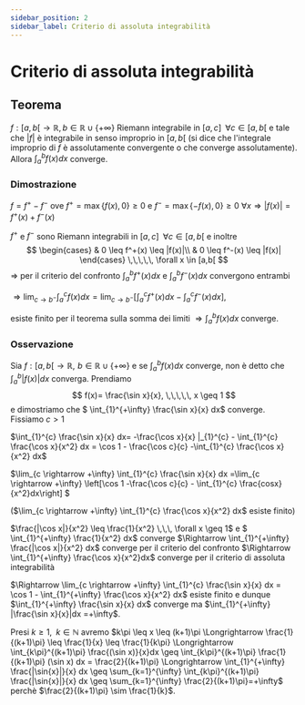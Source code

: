 ```yaml
---
sidebar_position: 2
sidebar_label: Criterio di assoluta integrabilità
---
```


# Criterio di assoluta integrabilità

## Teorema
$f:[a,b[\rightarrow \mathbb{R}, b \in \mathbb{R} \cup \{+\infty\}$ Riemann integrabile in $[a,c] \,\,\, \forall c \in [a,b[$ e tale che $|f|$ è integrabile in senso improprio in $[a,b[$ (si dice che l'integrale improprio di $f$ è assolutamente convergente o che converge assolutamente). Allora $\int_{a}^{b} f(x)dx$ converge.

### Dimostrazione
$f=f^+-f^-$ ove $f^+=\max\{f(x),0\} \geq 0$ e $f^-=\max\{-f(x),0\} \geq 0$ $\forall x \Rightarrow |f(x)|=f^+(x)+f^-(x)$

$f^+$ e $f^-$ sono Riemann integrabili  in  $[a,c]\,\,\, \forall c\in [a,b[$ e inoltre
$$
\begin{cases}
    & 0 \leq f^+(x) \leq |f(x)|\\
    & 0 \leq f^-(x) \leq |f(x)|
\end{cases}
 \,\,\,\,\, \forall x \in [a,b[
$$
$\Rightarrow$ per il criterio del confronto $\int_{a}^{b} f^+(x)dx$ e $\int_{a}^{b} f^-(x)dx$ convergono entrambi 

$\Rightarrow \lim_{c \rightarrow b^-} \int_{a}^{c} f(x)dx = \lim_{c \rightarrow b^-} \left[ \int_{a}^{c}f^+(x)dx - \int_{a}^{c}f^-(x)dx \right],$

esiste finito per il teorema sulla somma dei limiti $\Rightarrow \int_{a}^{b} f(x) dx$ converge.


### Osservazione
Sia $f: [a,b[ \rightarrow \mathbb{R}, \,\, b\in\mathbb{R}\cup\{+\infty\}$ e se $\int_{a}^{b} f(x) dx$ converge, non è detto che $\int_{a}^{b}|f(x)|dx$ converga.
Prendiamo
$$
    f(x)= \frac{\sin x}{x}, \,\,\,\,\, x \geq 1
$$
e dimostriamo che $ \int_{1}^{+\infty} \frac{\sin x}{x} dx$ converge. Fissiamo $c>1$

$\int_{1}^{c} \frac{\sin x}{x} dx= -\frac{\cos x}{x} |_{1}^{c} - \int_{1}^{c} \frac{\cos x}{x^2} dx = \cos 1 - \frac{\cos c}{c} -\int_{1}^{c} \frac{\cos x}{x^2} dx$

$\lim_{c \rightarrow +\infty} \int_{1}^{c} \frac{\sin x}{x} dx =\lim_{c \rightarrow +\infty} \left[\cos 1 -\frac{\cos c}{c} - \int_{1}^{c} \frac{cosx}{x^2}dx\right] $

($\lim_{c \rightarrow +\infty} \int_{1}^{c} \frac{\cos x}{x^2} dx$ esiste finito)

$\frac{|\cos x|}{x^2} \leq \frac{1}{x^2} \,\,\, \forall x \geq 1$ e $ \int_{1}^{+\infty} \frac{1}{x^2} dx$ converge $\Rightarrow \int_{1}^{+\infty} \frac{|\cos x|}{x^2} dx$ converge per il criterio del confronto $\Rightarrow \int_{1}^{+\infty} \frac{\cos x}{x^2}dx$ converge per il criterio di assoluta integrabilità

$\Rightarrow \lim_{c \rightarrow +\infty} \int_{1}^{c} \frac{\sin x}{x} dx = \cos 1 - \int_{1}^{+\infty} \frac{\cos x}{x^2} dx$ esiste finito e dunque $\int_{1}^{+\infty} \frac{\sin x}{x} dx$ converge ma $\int_{1}^{+\infty} |\frac{\sin x}{x}|dx =+\infty$.

Presi $k \geq 1, \,\,\, k \in \mathbb{N}$ avremo $k\pi \leq x \leq (k+1)\pi \Longrightarrow \frac{1}{(k+1)\pi} \leq \frac{1}{x} \leq \frac{1}{k\pi} \Longrightarrow \int_{k\pi}^{(k+1)\pi} \frac{(\sin x)}{x}dx \geq \int_{k\pi}^{(k+1)\pi} \frac{1}{(k+1)\pi} (\sin x) dx = \frac{2}{(k+1)\pi} \Longrightarrow \int_{1}^{+\infty} \frac{|\sin{x}|}{x} dx \geq \sum_{k=1}^{\infty} \int_{k\pi}^{(k+1)\pi} \frac{|\sin{x}|}{x} dx \geq \sum_{k=1}^{\infty} \frac{2}{(k+1)\pi}=+\infty$  perchè $\frac{2}{(k+1)\pi} \sim \frac{1}{k}$.